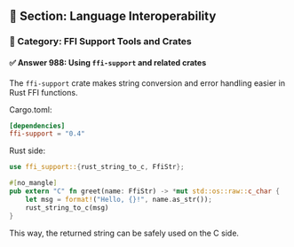 ## 📘 Section: Language Interoperability  
### 🔹 Category: FFI Support Tools and Crates  
#### ✅ Answer 988: Using `ffi-support` and related crates

The `ffi-support` crate makes string conversion and error handling easier in Rust FFI functions.

Cargo.toml:
```toml
[dependencies]
ffi-support = "0.4"
```

Rust side:
```rust
use ffi_support::{rust_string_to_c, FfiStr};

#[no_mangle]
pub extern "C" fn greet(name: FfiStr) -> *mut std::os::raw::c_char {
    let msg = format!("Hello, {}!", name.as_str());
    rust_string_to_c(msg)
}
```

This way, the returned string can be safely used on the C side.

